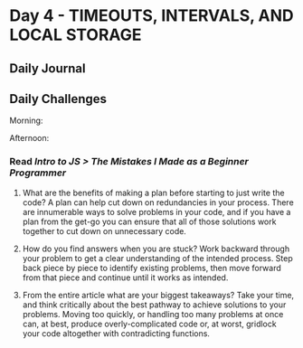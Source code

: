 # Day 4 - TIMEOUTS, INTERVALS, AND LOCAL STORAGE

## Daily Journal


## Daily Challenges

Morning: 

Afternoon: 

### Read *Intro to JS > The Mistakes I Made as a Beginner Programmer*

1. What are the benefits of making a plan before starting to just write the code?
    A plan can help cut down on redundancies in your process.  There are innumerable ways to solve problems in your code, and if you have a plan from the get-go you can ensure that all of those solutions work together to cut down on unnecessary code.

2. How do you find answers when you are stuck?
    Work backward through your problem to get a clear understanding of the intended process.  Step back piece by piece to identify existing problems, then move forward from that piece and continue until it works as intended.

3. From the entire article what are your biggest takeaways?
    Take your time, and think critically about the best pathway to achieve solutions to your problems.  Moving too quickly, or handling too many problems at once can, at best, produce overly-complicated code or, at worst, gridlock your code altogether with contradicting functions.